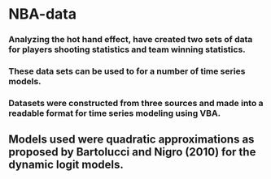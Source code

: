 # NBA-data
### Analyzing the hot hand effect, have created two sets of data for players shooting statistics and team winning statistics. 
### These data sets can be used to for a number of time series models. 
### Datasets were constructed from three sources and made into a readable format for time series modeling using VBA. 
## Models used were quadratic approximations as proposed by Bartolucci and Nigro (2010) for the dynamic logit models.
